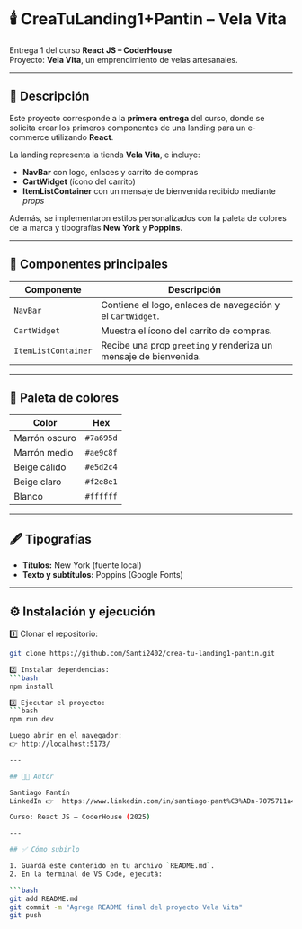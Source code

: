 # 🕯️ CreaTuLanding1+Pantin – Vela Vita

Entrega 1 del curso **React JS – CoderHouse**  
Proyecto: **Vela Vita**, un emprendimiento de velas artesanales.

---

## 📌 Descripción
Este proyecto corresponde a la **primera entrega** del curso, donde se solicita crear los primeros componentes de una landing para un e-commerce utilizando **React**.

La landing representa la tienda **Vela Vita**, e incluye:

- **NavBar** con logo, enlaces y carrito de compras  
- **CartWidget** (ícono del carrito)  
- **ItemListContainer** con un mensaje de bienvenida recibido mediante *props*  

Además, se implementaron estilos personalizados con la paleta de colores de la marca y tipografías **New York** y **Poppins**.

---

## 🧩 Componentes principales

| Componente | Descripción |
|-------------|--------------|
| `NavBar` | Contiene el logo, enlaces de navegación y el `CartWidget`. |
| `CartWidget` | Muestra el ícono del carrito de compras. |
| `ItemListContainer` | Recibe una prop `greeting` y renderiza un mensaje de bienvenida. |

---

## 🎨 Paleta de colores

| Color | Hex |
|--------|------|
| Marrón oscuro | `#7a695d` |
| Marrón medio  | `#ae9c8f` |
| Beige cálido  | `#e5d2c4` |
| Beige claro   | `#f2e8e1` |
| Blanco        | `#ffffff` |

---

## 🖋️ Tipografías

- **Títulos:** New York (fuente local)
- **Texto y subtítulos:** Poppins (Google Fonts)

---

## ⚙️ Instalación y ejecución

1️⃣ Clonar el repositorio:
```bash
git clone https://github.com/Santi2402/crea-tu-landing1-pantin.git

2️⃣ Instalar dependencias:
```bash
npm install

3️⃣ Ejecutar el proyecto:
```bash
npm run dev

Luego abrir en el navegador:
👉 http://localhost:5173/

---

## 🧑‍💻 Autor

Santiago Pantín
LinkedIn 👉  https://www.linkedin.com/in/santiago-pant%C3%ADn-7075711a4/

Curso: React JS – CoderHouse (2025)

---

## ✅ Cómo subirlo

1. Guardá este contenido en tu archivo `README.md`.  
2. En la terminal de VS Code, ejecutá:

```bash
git add README.md
git commit -m "Agrega README final del proyecto Vela Vita"
git push